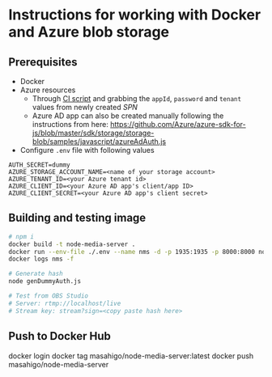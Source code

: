 # Instructions for working with Docker and Azure blob storage

## Prerequisites

- Docker
- Azure resources
  * Through [CI script](/ci/README.MD) and grabbing the `appId`, `password` and `tenant` values from newly created _SPN_
  * Azure AD app can also be created manually following the instructions from here: https://github.com/Azure/azure-sdk-for-js/blob/master/sdk/storage/storage-blob/samples/javascript/azureAdAuth.js
- Configure `.env` file with following values

```text
AUTH_SECRET=dummy
AZURE_STORAGE_ACCOUNT_NAME=<name of your storage account>
AZURE_TENANT_ID=<your Azure tenant id>
AZURE_CLIENT_ID=<your Azure AD app's client/app ID>
AZURE_CLIENT_SECRET=<your Azure AD app's client secret>
```

## Building and testing image

```bash
# npm i
docker build -t node-media-server .
docker run --env-file ./.env --name nms -d -p 1935:1935 -p 8000:8000 node-media-server
docker logs nms -f

# Generate hash
node genDummyAuth.js

# Test from OBS Studio 
# Server: rtmp://localhost/live
# Stream key: stream?sign=<copy paste hash here>
```

## Push to Docker Hub

docker login
docker tag <your image id> masahigo/node-media-server:latest
docker push masahigo/node-media-server
